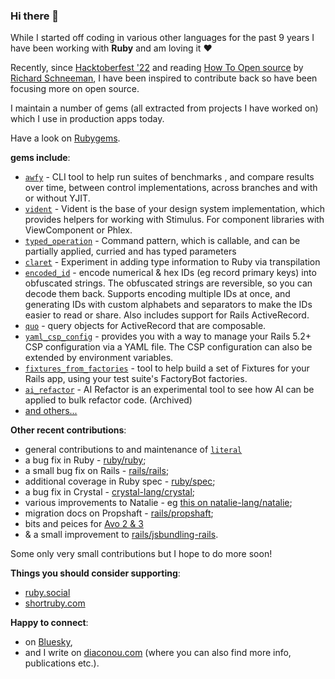 ### Hi there 👋

<!--
**stevegeek/stevegeek** is a ✨ _special_ ✨ repository because its `README.md` (this file) appears on your GitHub profile.

Here are some ideas to get you started:

- 🔭 I’m currently working on ...
- 🌱 I’m currently learning ...
- 👯 I’m looking to collaborate on ...
- 🤔 I’m looking for help with ...
- 💬 Ask me about ...
- 📫 How to reach me: ...
- 😄 Pronouns: ...
- ⚡ Fun fact: ...
-->

While I started off coding in various other languages for the past 9 years I have been working with **Ruby** and am loving it ❤️

Recently, since [Hacktoberfest '22](https://hacktoberfest.com/) and reading [How To Open source](https://howtoopensource.dev/) by [Richard Schneeman](https://schneems.com/about), I have been inspired to contribute back so have been focusing more on open source.

I maintain a number of gems (all extracted from projects I have worked on) which I use in production apps today. 

Have a look on [Rubygems](https://rubygems.org/profiles/stevegeek).

**gems include**:
- [`awfy`](https://github.com/stevegeek/awfy) - CLI tool to help run suites of benchmarks , and compare results over time, between control implementations, across branches and with or without YJIT.
- [`vident`](https://github.com/stevegeek/vident) - Vident is the base of your design system implementation, which provides helpers for working with Stimulus. For component libraries with ViewComponent or Phlex.
- [`typed_operation`](https://github.com/stevegeek/typed_operation) - Command pattern, which is callable, and can be partially applied, curried and has typed parameters
- [`claret`](https://github.com/stevegeek/claret) - Experiment in adding type information to Ruby via transpilation
- [`encoded_id`](https://github.com/stevegeek/encoded_id) - encode numerical & hex IDs (eg record primary keys) into obfuscated strings. The obfuscated strings are reversible, so you can decode them back. Supports encoding multiple IDs at once, and generating IDs with custom alphabets and separators to make the IDs easier to read or share. Also includes support for Rails ActiveRecord.
- [`quo`](https://github.com/stevegeek/quo) - query objects for ActiveRecord that are composable.
- [`yaml_csp_config`](https://github.com/stevegeek/yaml_csp_config) - provides you with a way to manage your Rails 5.2+ CSP configuration via a YAML file. The CSP configuration can also be extended by environment variables.
- [`fixtures_from_factories`](https://github.com/stevegeek/fixtures_from_factories) - tool to help build a set of Fixtures for your Rails app, using your test suite's FactoryBot factories.
- [`ai_refactor`](https://github.com/stevegeek/ai_refactor) - AI Refactor is an experimental tool to see how AI can be applied to bulk refactor code. (Archived)
- [and others...](https://rubygems.org/profiles/stevegeek)

**Other recent contributions**:
- general contributions to and maintenance of [`literal`](https://github.com/joeldrapper/literal)
- a bug fix in Ruby - [ruby/ruby](https://github.com/ruby/ruby/pull/6568);
- a small bug fix on Rails - [rails/rails](https://github.com/rails/rails/pull/47014);
- additional coverage in Ruby spec - [ruby/spec](https://github.com/ruby/spec/pull/958);
- a bug fix in Crystal - [crystal-lang/crystal](https://github.com/crystal-lang/crystal/pull/9577);
- various improvements to Natalie - eg [this on natalie-lang/natalie](https://github.com/natalie-lang/natalie/pull/679);
- migration docs on Propshaft - [rails/propshaft](https://github.com/rails/propshaft/pull/81);
- bits and peices for [Avo 2 & 3](https://github.com/avo-hq/avo)
- & a small improvement to [rails/jsbundling-rails](https://github.com/rails/jsbundling-rails/pull/99).

Some only very small contributions but I hope to do more soon! 

**Things you should consider supporting**:
- [ruby.social](https://ruby.social)
- [shortruby.com](https://shortruby.com/)

**Happy to connect**:
- on [Bluesky](https://bsky.app/profile/diaconou.com), 
- and I write on [diaconou.com](https://www.diaconou.com?utm_campaign=profile&utm_source=github) (where you can also find more info, publications etc.).

